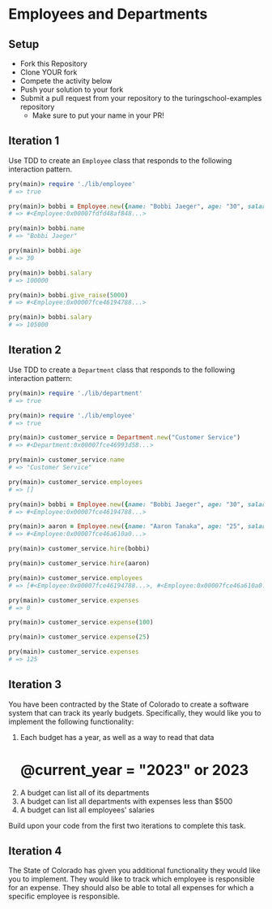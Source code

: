 # Employees and Departments

## Setup

* Fork this Repository
* Clone YOUR fork
* Compete the activity below
* Push your solution to your fork
* Submit a pull request from your repository to the turingschool-examples repository
  * Make sure to put your name in your PR!

## Iteration 1

Use TDD to create an `Employee` class that responds to the following interaction pattern.

```ruby
pry(main)> require './lib/employee'
# => true

pry(main)> bobbi = Employee.new({name: "Bobbi Jaeger", age: "30", salary: "$100000"})
# => #<Employee:0x00007fdfd48af848...>

pry(main)> bobbi.name
# => "Bobbi Jaeger"

pry(main)> bobbi.age
# => 30

pry(main)> bobbi.salary
# => 100000

pry(main)> bobbi.give_raise(5000)
# => #<Employee:0x00007fce46194788...>

pry(main)> bobbi.salary
# => 105000
```

## Iteration 2

Use TDD to create a `Department` class that responds to the following interaction pattern:

```ruby
pry(main)> require './lib/department'
# => true

pry(main)> require './lib/employee'
# => true

pry(main)> customer_service = Department.new("Customer Service")    
# => #<Department:0x00007fce46993d58...>

pry(main)> customer_service.name
# => "Customer Service"

pry(main)> customer_service.employees
# => []

pry(main)> bobbi = Employee.new({name: "Bobbi Jaeger", age: "30", salary: "100000"})
# => #<Employee:0x00007fce46194788...>

pry(main)> aaron = Employee.new({name: "Aaron Tanaka", age: "25", salary: "90000"})  
# => #<Employee:0x00007fce46a610a0...>

pry(main)> customer_service.hire(bobbi)

pry(main)> customer_service.hire(aaron)    

pry(main)> customer_service.employees
# => [#<Employee:0x00007fce46194788...>, #<Employee:0x00007fce46a610a0...>]

pry(main)> customer_service.expenses
# => 0

pry(main)> customer_service.expense(100)

pry(main)> customer_service.expense(25)    

pry(main)> customer_service.expenses
# => 125
```

## Iteration 3

You have been contracted by the State of Colorado to create a software system that can track its yearly budgets. Specifically, they would like you to implement the following functionality:

1. Each budget has a year, as well as a way to read that data
    # @current_year = "2023" or 2023
2. A budget can list all of its departments
3. A budget can list all departments with expenses less than $500
4. A budget can list all employees' salaries

Build upon your code from the first two iterations to complete this task.

## Iteration 4

The State of Colorado has given you additional functionality they would like you to implement. They would like to track which employee is responsible for an expense. They should also be able to total all expenses for which a specific employee is responsible.